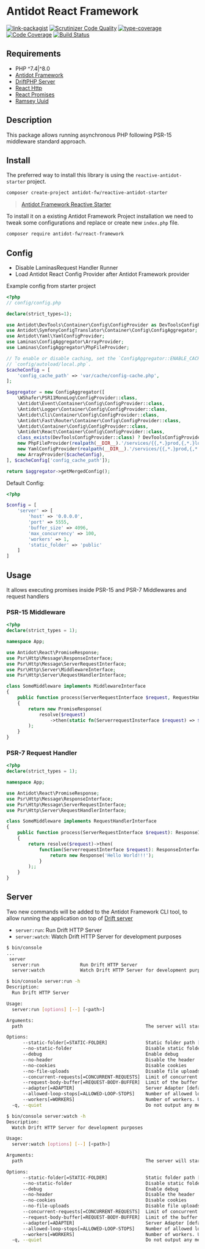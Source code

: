 # Antidot React Framework

[![link-packagist](https://img.shields.io/packagist/v/antidot-fw/react-framework.svg?style=flat-square)](https://packagist.org/packages/antidot-fw/react-framework)
[![Scrutinizer Code Quality](https://scrutinizer-ci.com/g/antidot-framework/react-framework/badges/quality-score.png?b=2.x.x)](https://scrutinizer-ci.com/g/antidot-framework/react-framework/?branch=2.x.x)
[![type-coverage](https://shepherd.dev/github/antidot-framework/react-framework/coverage.svg)](https://shepherd.dev/github/antidot-framework/react-framework)
[![Code Coverage](https://scrutinizer-ci.com/g/antidot-framework/react-framework/badges/coverage.png?b=2.x.x)](https://scrutinizer-ci.com/g/antidot-framework/react-framework/?branch=2.x.x)
[![Build Status](https://scrutinizer-ci.com/g/antidot-framework/react-framework/badges/build.png?b=2.x.x)](https://scrutinizer-ci.com/g/antidot-framework/react-framework/build-status/2.x.x)

## Requirements

* PHP ^7.4|^8.0
* [Antidot Framework](https://antidotfw.io)
* [DriftPHP Server](https://github.com/driftphp/server)  
* [React Http](https://github.com/reactphp/http)
* [React Promises](https://github.com/reactphp/promise)
* [Ramsey Uuid](https://github.com/ramsey/uuid)

## Description

This package allows running asynchronous PHP following PSR-15 middleware standard approach.

## Install

The preferred way to install this library is using the `reactive-antidot-starter` project.

```bash
composer create-project antidot-fw/reactive-antidot-starter
```

> [Antidot Framework Reactive Starter](https://github.com/antidot-framework/reactive-antidot-starter)

To install it on a existing Antidot Framework Project installation we need to tweak some configurations and replace or create new `index.php` file.

```bash
composer require antidot-fw/react-framework
```

## Config

* Disable LaminasRequest Handler Runner
* Load Antidot React Config Provider after Antidot Framework provider

Example config from starter project
```php
<?php
// config/config.php

declare(strict_types=1);

use Antidot\DevTools\Container\Config\ConfigProvider as DevToolsConfigProvider;
use Antidot\SymfonyConfigTranslator\Container\Config\ConfigAggregator;
use Antidot\Yaml\YamlConfigProvider;
use Laminas\ConfigAggregator\ArrayProvider;
use Laminas\ConfigAggregator\PhpFileProvider;

// To enable or disable caching, set the `ConfigAggregator::ENABLE_CACHE` boolean in
// `config/autoload/local.php`.
$cacheConfig = [
    'config_cache_path' => 'var/cache/config-cache.php',
];

$aggregator = new ConfigAggregator([
    \WShafer\PSR11MonoLog\ConfigProvider::class,
    \Antidot\Event\Container\Config\ConfigProvider::class,
    \Antidot\Logger\Container\Config\ConfigProvider::class,
    \Antidot\Cli\Container\Config\ConfigProvider::class,
    \Antidot\Fast\Router\Container\Config\ConfigProvider::class,
    \Antidot\Container\Config\ConfigProvider::class,
    \Antidot\React\Container\Config\ConfigProvider::class,
    class_exists(DevToolsConfigProvider::class) ? DevToolsConfigProvider::class : fn() => [],
    new PhpFileProvider(realpath(__DIR__).'/services/{{,*.}prod,{,*.}local,{,*.}dev}.php'),
    new YamlConfigProvider(realpath(__DIR__).'/services/{{,*.}prod,{,*.}local,{,*.}dev}.yaml'),
    new ArrayProvider($cacheConfig),
], $cacheConfig['config_cache_path']);

return $aggregator->getMergedConfig();
```

Default Config:

```php
<?php

$config = [
    'server' => [
        'host' => '0.0.0.0',
        'port' => 5555,
        'buffer_size' => 4096,
        'max_concurrency' => 100,
        'workers' => 1,
        'static_folder' => 'public'
    ]
]

```

## Usage

It allows executing promises inside PSR-15 and PSR-7 Middlewares and request handlers

### PSR-15 Middleware

```php
<?php
declare(strict_types = 1);

namespace App;

use Antidot\React\PromiseResponse;
use Psr\Http\Message\ResponseInterface;
use Psr\Http\Message\ServerRequestInterface;
use Psr\Http\Server\MiddlewareInterface;
use Psr\Http\Server\RequestHandlerInterface;

class SomeMiddleware implements MiddlewareInterface
{
    public function process(ServerRequestInterface $request, RequestHandlerInterface $handler): ResponseInterface
    {
        return new PromiseResponse(
            resolve($request)
                ->then(static fn(ServerrequestInsterface $request) => $handler->handle($request))
        );
    }
}
```

### PSR-7 Request Handler

```php
<?php
declare(strict_types = 1);

namespace App;

use Antidot\React\PromiseResponse;
use Psr\Http\Message\ResponseInterface;
use Psr\Http\Message\ServerRequestInterface;
use Psr\Http\Server\RequestHandlerInterface;

class SomeMiddleware implements RequestHandlerInterface
{
    public function process(ServerRequestInterface $request): ResponseInterface
    {
        return resolve($request)->then(
            function(ServerrequestInterface $request): ResponseInterface {
                return new Response('Hello World!!!');
            }
        );;
    }
}
```

## Server

Two new commands will be added to the Antidot Framework CLI tool, to allow running the application on top of [Drift server](https://driftphp.io/#/?id=the-server)

* `server:run`: Run Drift HTTP Server
* `server:watch`: Watch Drift HTTP Server for development purposes

```bash
$ bin/console
...
 server
  server:run               Run Drift HTTP Server
  server:watch             Watch Drift HTTP Server for development purposes
```

```bash
$ bin/console server:run -h
Description:
  Run Drift HTTP Server

Usage:
  server:run [options] [--] [<path>]

Arguments:
  path                                             The server will start listening to this address [default: "0.0.0.0:5555"]

Options:
      --static-folder[=STATIC-FOLDER]              Static folder path [default: "public"]
      --no-static-folder                           Disable static folder
      --debug                                      Enable debug
      --no-header                                  Disable the header
      --no-cookies                                 Disable cookies
      --no-file-uploads                            Disable file uploads
      --concurrent-requests[=CONCURRENT-REQUESTS]  Limit of concurrent requests [default: 100]
      --request-body-buffer[=REQUEST-BODY-BUFFER]  Limit of the buffer used for the Request body. In KiB. [default: 4096]
      --adapter[=ADAPTER]                          Server Adapter [default: "Antidot\React\DriftKernelAdapter"]
      --allowed-loop-stops[=ALLOWED-LOOP-STOPS]    Number of allowed loop stops [default: 0]
      --workers[=WORKERS]                          Number of workers. Use -1 to get as many workers as physical thread available for your system. Maximum of 128 workers. Option disabled for watch command. [default: 16]
  -q, --quiet                                      Do not output any message

```

```bash
$ bin/console server:watch -h
Description:
  Watch Drift HTTP Server for development purposes

Usage:
  server:watch [options] [--] [<path>]

Arguments:
  path                                             The server will start listening to this address [default: "0.0.0.0:5555"]

Options:
      --static-folder[=STATIC-FOLDER]              Static folder path [default: "public"]
      --no-static-folder                           Disable static folder
      --debug                                      Enable debug
      --no-header                                  Disable the header
      --no-cookies                                 Disable cookies
      --no-file-uploads                            Disable file uploads
      --concurrent-requests[=CONCURRENT-REQUESTS]  Limit of concurrent requests [default: 512]
      --request-body-buffer[=REQUEST-BODY-BUFFER]  Limit of the buffer used for the Request body. In KiB. [default: 2048]
      --adapter[=ADAPTER]                          Server Adapter [default: "drift"]
      --allowed-loop-stops[=ALLOWED-LOOP-STOPS]    Number of allowed loop stops [default: 0]
      --workers[=WORKERS]                          Number of workers. Use -1 to get as many workers as physical thread available for your system. Maximum of 128 workers. Option disabled for watch command. [default: 1]
  -q, --quiet                                      Do not output any message

```

